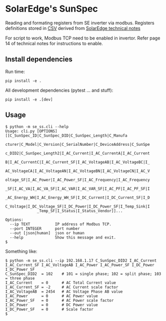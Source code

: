 # SolarEdge's SunSpec

Reading and formating registers from SE inverter via modbus. Registers definitions
stored in [CSV](se_ss/registers.csv) derived from
[SolarEdge technical notes](https://www.solaredge.com/sites/default/files/sunspec-implementation-technical-note.pdf)


For script to work, Modbus TCP need to be enabled in invertor. Refer 
page 14 of technical notes for instructions to enable.

## Install dependencies

Run time:

`pip install -e .`

All development dependencies (pytest ... and stuff):

`pip install -e .[dev]`

## Usage
```
$ python -m se_ss.cli --help 
Usage: cli.py [OPTIONS] [[C_SunSpec_ID|C_SunSpec_DID|C_SunSpec_Length|C_Manufa
              cturer|C_Model|C_Version|C_SerialNumber|C_DeviceAddress|C_SunSpe
              c_DID2|C_SunSpec_Length2|I_AC_Current|I_AC_CurrentA|I_AC_Current
              B|I_AC_CurrentC|I_AC_Current_SF|I_AC_VoltageAB|I_AC_VoltageBC|I_
              AC_VoltageCA|I_AC_VoltageAN|I_AC_VoltageBN|I_AC_VoltageCN|I_AC_V
              oltage_SF|I_AC_Power|I_AC_Power_SF|I_AC_Frequency|I_AC_Frequency
              _SF|I_AC_VA|I_AC_VA_SF|I_AC_VAR|I_AC_VAR_SF|I_AC_PF|I_AC_PF_SF|I
              _AC_Energy_WH|I_AC_Energy_WH_SF|I_DC_Current|I_DC_Current_SF|I_D
              C_Voltage|I_DC_Voltage_SF|I_DC_Power|I_DC_Power_SF|I_Temp_Sink|I
              _Temp_SF|I_Status|I_Status_Vendor]]...

Options:
  --ip TEXT           IP address of Modbus TCP.
  --port INTEGER      port number
  --out [json|human]  json or human
  --help              Show this message and exit.
$  

```

Something like:
```
$ python -m se_ss.cli --ip 192.168.1.17 C_SunSpec_DID2 I_AC_Current I_AC_Current_SF I_AC_VoltageAB I_AC_Power I_AC_Power_SF I_DC_Power I_DC_Power_SF
C_SunSpec_DID2  = 102    # 101 = single phase; 102 = split phase; 103 = three phase
I_AC_Current    = 0      # AC Total Current value
I_AC_Current_SF = -2     # AC Current scale factor
I_AC_VoltageAB  = 2454   # AC Voltage Phase AB value
I_AC_Power      = 0      # AC Power value
I_AC_Power_SF   = 0      # AC Power scale factor
I_DC_Power      = 0      # DC Power value
I_DC_Power_SF   = 0      # Scale factor
$
```
